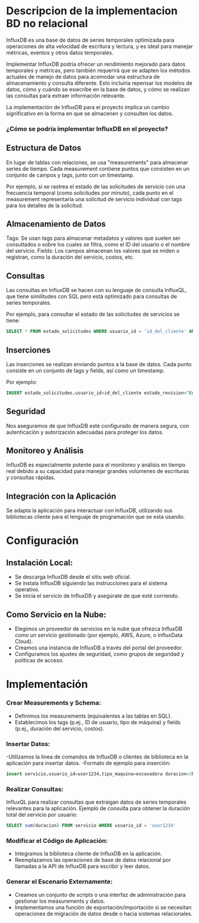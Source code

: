# Descripcion de la implementacion BD no relacional

InfluxDB es una base de datos de series temporales optimizada para operaciones de alta velocidad de escritura y lectura, y es ideal para manejar métricas, eventos y otros datos temporales.

Implementar InfluxDB  podría ofrecer un rendimiento mejorado para datos temporales y métricas, pero también requerirá que se adapten los métodos actuales de manejo de datos para acomodar una estructura de almacenamiento y consulta diferente. Esto incluiría repensar los modelos de datos, cómo y cuándo se eswcribe en la base de datos, y cómo  se realizan las consultas para extraer información relevante.

La implementación de InfluxDB para el proyecto implica un cambio significativo en la forma en que se almacenen y consulten los datos.

### ¿Cómo se podría implementar InfluxDB en el proyecto?

## Estructura de Datos
En lugar de tablas con relaciones, se usa "measurements" para almacenar series de tiempo. Cada measurement contiene puntos que consisten en un conjunto de campos y tags, junto con un timestamp.

Por ejemplo, si se rastrea el estado de las solicitudes de servicio con una frecuencia temporal (como solicitudes por minuto), cada punto en el measurement representaría una solicitud de servicio individual con tags para los detalles de la solicitud.

## Almacenamiento de Datos
Tags: Se usan tags para almacenar metadatos y valores que suelen ser consultados o sobre los cuales se filtra, como el ID del usuario o el nombre del servicio.
Fields: Los campos almacenan los valores que se miden o registran, como la duración del servicio, costos, etc.

## Consultas
Las consultas en InfluxDB se hacen con su lenguaje de consulta InfluxQL, que tiene similitudes con SQL pero está optimizado para consultas de series temporales.

Por ejemplo, para consultar el estado de las solicitudes de servicios se tiene:

 ```sql
SELECT * FROM estado_solicitudes WHERE usuario_id = 'id_del_cliente' AND time > now() - 1d

 ```
## Inserciones
Las inserciones se realizan enviando puntos a la base de datos. Cada punto consiste en un conjunto de tags y fields, así como un timestamp.

Por ejemplo:
```sql
INSERT estado_solicitudes,usuario_id=id_del_cliente estado_revision="En curso", detalles="Solicitud visualizada por técnico" 1465839830100400200

 ```

## Seguridad
Nos aseguramos de que InfluxDB esté configurado de manera segura, con autenticación y autorización adecuadas para proteger los datos.

## Monitoreo y Análisis
InfluxDB es especialmente potente para el monitoreo y análisis en tiempo real debido a su capacidad para manejar grandes volúmenes de escrituras y consultas rápidas.

## Integración con la Aplicación
Se adapta la aplicación para interactuar con InfluxDB, utilizando sus bibliotecas cliente para el lenguaje de programación que se esta usando.



# Configuración

## Instalación Local:

- Se descarga InfluxDB desde el sitio web oficial.
- Se instala InfluxDB siguiendo las instrucciones para el sistema operativo.
- Se inicia el servicio de InfluxDB y asegúrate de que esté corriendo.

## Como Servicio en la Nube:

- Elegimos un proveedor de servicios en la nube que ofrezca InfluxDB como un servicio gestionado (por ejemplo, AWS, Azure, o InfluxData Cloud).
- Creamos una instancia de InfluxDB a través del portal del proveedor.
- Configuramos los ajustes de seguridad, como grupos de seguridad y políticas de acceso.


# Implementación

### Crear Measurements y Schema:

- Definimos los measurements (equivalentes a las tablas en SQL).
- Establecimos los tags (p.ej., ID de usuario, tipo de máquina) y fields (p.ej., duración del servicio, costos).


 ### Insertar Datos:

-Utilizamos la línea de comandos de InfluxDB o clientes de biblioteca en la aplicación para insertar datos.
-Formato de ejemplo para inserción:
```sql
insert servicio,usuario_id=user1234,tipo_maquina=excavadora duracion=3h,costo=300

 ```
### Realizar Consultas:

InfluxQL para realizar consultas que extraigan datos de series temporales relevantes para la aplicación.
Ejemplo de consulta para obtener la duración total del servicio por usuario:
```sql
SELECT sum(duracion) FROM servicio WHERE usuario_id = 'user1234'

 ```
### Modificar el Código de Aplicación:

- Integramos la biblioteca cliente de InfluxDB en la aplicación.
- Reemplazamos las operaciones de base de datos relacional por llamadas a la API de InfluxDB para escribir y leer datos.

### Generar el Escenario Externamente:

- Creamos un conjunto de scripts o una interfaz de administración para gestionar los measurements y datos.
- Implementamos una función de exportación/importación si se necesitan operaciones de migración de datos desde o hacia sistemas relacionales.
